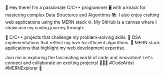 
👋 Hey there! I'm a passionate C/C++ programmer 🖥️ with a knack for mastering complex Data Structures and Algorithms 📚. I also enjoy crafting web applications using the MERN stack 🌐. My GitHub is a canvas where I showcase my coding journey through:

🔷 C/C++ projects that challenge my problem-solving skills.
🔗 DSA implementations that reflect my love for efficient algorithms.
🚀 MERN stack applications that highlight my web development expertise.

Join me in exploring the fascinating world of code and innovation! Let's connect and collaborate on exciting projects! 🤝👨‍💻 #CodeArtist #MERNExplorer 🚀
<!---
Harshu05x/Harshu05x is a ✨ special ✨ repository because its `README.md` (this file) appears on your GitHub profile.
You can click the Preview link to take a look at your changes.
--->
